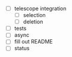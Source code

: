 - [ ] telescope integration
    - [ ] selection
    - [ ] deletion
- [ ] tests
- [ ] async
- [ ] fill out README
- [ ] status
